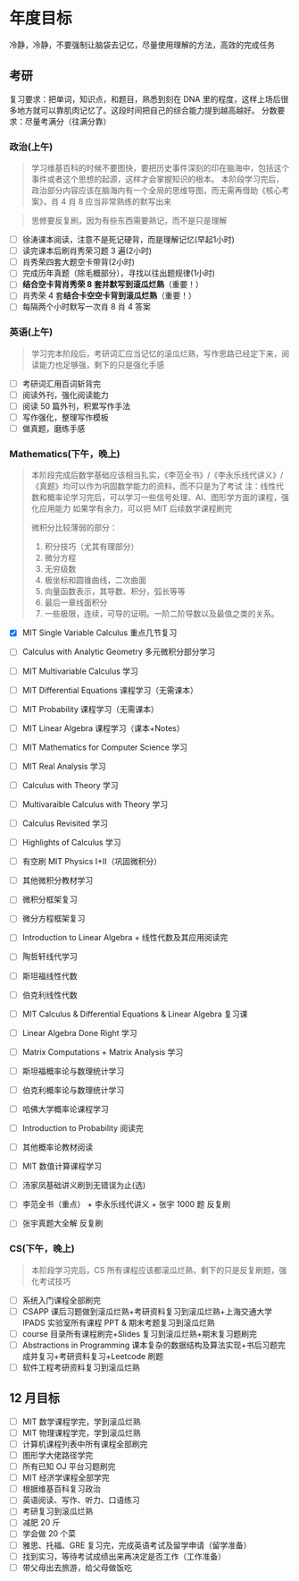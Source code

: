 # 年度目标

冷静，冷静，不要强制让脑袋去记忆，尽量使用理解的方法，高效的完成任务

## 考研

复习要求：把单词，知识点，和题目，熟悉到刻在 DNA 里的程度，这样上场后很多地方就可以靠肌肉记忆了。这段时间把自己的综合能力提到越高越好。
分数要求：尽量考满分（往满分靠）

### 政治(上午)

> 学习维基百科的时候不要图快，要把历史事件深刻的印在脑海中，包括这个事件或者这个思想的起源，这样才会掌握知识的根本。
> 本阶段学习完后，政治部分内容应该在脑海内有一个全局的思维导图，而无需再借助《核心考案》，肖 4 肖 8 应当非常熟练的默写出来

> 思修要反复刷，因为有些东西需要熟记，而不是只是理解

- [ ] 徐涛课本阅读，注意不是死记硬背，而是理解记忆(早起1小时)
- [ ] 读完课本后刷肖秀荣习题 3 遍(2小时)
- [ ] 肖秀荣四套大题空卡带背(2小时)
- [ ] 完成历年真题（除毛概部分），寻找以往出题规律(1小时)
- [ ] **结合空卡背肖秀荣 8 套并默写到滚瓜烂熟**（重要！）
- [ ] 肖秀荣 4 套**结合卡空空卡背到滚瓜烂熟**（重要！）
- [ ] 每隔两个小时默写一次肖 8 肖 4 答案

### 英语(上午)

> 学习完本阶段后，考研词汇应当记忆的滚瓜烂熟，写作思路已经定下来，阅读能力也足够强，剩下的只是强化手感

- [ ] 考研词汇用百词斩背完
- [ ] 阅读外刊，强化阅读能力
- [ ] 阅读 50 篇外刊，积累写作手法
- [ ] 写作强化，整理写作模板
- [ ] 做真题，磨练手感

### Mathematics(下午，晚上)

> 本阶段完成后数学基础应该相当扎实，《李范全书》/《李永乐线代讲义》/《真题》均可以作为巩固数学能力的资料，而不只是为了考试
> 注：线性代数和概率论学习完后，可以学习一些信号处理、AI、图形学方面的课程，强化应用能力
> 如果学有余力，可以把 MIT 后续数学课程刷完
>
> 微积分比较薄弱的部分：
>
> 1. 积分技巧（尤其有理部分）
> 2. 微分方程
> 3. 无穷级数
> 4. 极坐标和圆锥曲线，二次曲面
> 5. 向量函数表示，其导数、积分，弧长等等
> 6. 最后一章线面积分
> 7. 一些极限，连续，可导的证明。一阶二阶导数以及最值之类的关系。

- [x] MIT Single Variable Calculus 重点几节复习
- [ ] Calculus with Analytic Geometry 多元微积分部分学习
- [ ] MIT Multivariable Calculus 学习
- [ ] MIT Differential Equations 课程学习（无需课本）
- [ ] MIT Probability 课程学习（无需课本）
- [ ] MIT Linear Algebra 课程学习（课本+Notes）
- [ ] MIT Mathematics for Computer Science 学习
- [ ] MIT Real Analysis 学习

- [ ] Calculus with Theory 学习
- [ ] Multivaraible Calculus with Theory 学习
- [ ] Calculus Revisited 学习
- [ ] Highlights of Calculus 学习
- [ ] 有空刷 MIT Physics I+II（巩固微积分）
- [ ] 其他微积分教材学习
- [ ] 微积分框架复习

- [ ] 微分方程框架复习

- [ ] Introduction to Linear Algebra + 线性代数及其应用阅读完
- [ ] 陶哲轩线代学习
- [ ] 斯坦福线性代数
- [ ] 伯克利线性代数
- [ ] MIT Calculus & Differential Equations & Linear Algebra 复习课
- [ ] Linear Algebra Done Right 学习
- [ ] Matrix Computations + Matrix Analysis 学习

- [ ] 斯坦福概率论与数理统计学习
- [ ] 伯克利概率论与数理统计学习
- [ ] 哈佛大学概率论课程学习
- [ ] Introduction to Probability 阅读完
- [ ] 其他概率论教材阅读

- [ ] MIT 数值计算课程学习

- [ ] 汤家凤基础讲义刷到无错误为止(选)
- [ ] 李范全书（重点） + 李永乐线代讲义 + 张宇 1000 题 反复刷
- [ ] 张宇真题大全解 反复刷

### CS(下午，晚上)

> 本阶段学习完后，CS 所有课程应该都滚瓜烂熟，剩下的只是反复刷题，强化考试技巧

- [ ] 系统入门课程全部刷完
- [ ] CSAPP 课后习题做到滚瓜烂熟+考研资料复习到滚瓜烂熟+上海交通大学 IPADS 实验室所有课程 PPT & 期末考题复习到滚瓜烂熟
- [ ] course 目录所有课程刷完+Slides 复习到滚瓜烂熟+期末复习题刷完
- [ ] Abstractions in Programming 课本复杂的数据结构及算法实现+书后习题完成并复习+考研资料复习+Leetcode 刷题
- [ ] 软件工程考研资料复习到滚瓜烂熟

## 12 月目标

- [ ] MIT 数学课程学完，学到滚瓜烂熟
- [ ] MIT 物理课程学完，学到滚瓜烂熟
- [ ] 计算机课程列表中所有课程全部刷完
- [ ] 图形学大佬路径学完
- [ ] 所有已知 OJ 平台习题刷完
- [ ] MIT 经济学课程全部学完
- [ ] 根据维基百科复习政治
- [ ] 英语阅读、写作、听力、口语练习
- [ ] 考研复习到滚瓜烂熟
- [ ] 减肥 20 斤
- [ ] 学会做 20 个菜
- [ ] 雅思、托福、GRE 复习完，完成英语考试及留学申请（留学准备）
- [ ] 找到实习，等待考试成绩出来再决定是否工作（工作准备）
- [ ] 带父母出去旅游，给父母做饭吃

